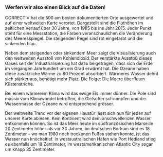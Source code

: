 ### Werfen wir also einen Blick auf die Daten!

CORRECTIV hat die 500 am besten dokumentierten Orte ausgewertet und auf einer weltweiten Karte verortet. Dargestellt sind die Fluthöhen im zeitlichen Verlauf über 30 Jahre, von 1985 bis ins Jahr 2015. Jeder Punkt steht für eine Messstation, die Farben veranschaulichen die Veränderung des Meeresspiegel. Die steigenden Pegel sind rot eingefärbt und die sinkenden blau.

Neben dem steigenden oder sinkendem Meer zeigt die Visualisierung auch den weltweiten Ausstoß von Kohlendioxid. Der verstärkte Ausstoß dieses Gases seit der Industrialisierung hat dazu beigetragen, dass sich die Erde im vergangen Jahrhundert um ein Grad erwärmt hat. Die Ozeane haben diese zusätzliche Wärme zu 80 Prozent absorbiert. Wärmeres Wasser dehnt sich stärker aus, benötigt mehr Platz. Die Folge: Die Meere überfluten Küstenstriche.

Bei einem wärmerem Klima wird das ewige Eis immer dünner. Die Pole sind massiv vom Klimawandel betroffen, die Gletscher schrumpfen und die Wassermasse der Ozeane wird entsprechend grösser.

Der weltweite Trend vor der eigenen Haustür lässt sich nun für jeden auf unserer Karte ablesen. Kein Kontinent wird dem anschwellenden Wasser entkommen können. So ist das Meer heute im südfranzösischen Marseille 20 Zentimeter höher als vor 30 Jahren, im deutschen Borkum sind es 18 Zentimeter – wo man 1980 noch trockenen Fußes stehen konnte, ist das Wasser nun knöcheltief. In westaustralischen Häfen wie Port Hedland stieg es ebenfalls um 18 Zentimeter, im westamerikanischen Atlantic City sogar um knapp 35 Zentimeter.

